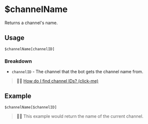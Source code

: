 # $channelName
Returns a channel's name.

## Usage
```
$channelName[channelID]
```

### Breakdown
- `channelID` - The channel that the bot gets the channel name from.

> 🧙‍♂️ [How do I find channel IDs? (click-me)](https://support.discord.com/hc/en-us/articles/206346498-Where-can-I-find-my-User-Server-Message-ID-)

## Example
```
$channelName[$channelID]
```
> 🧙‍♂️ This example would return the name of the current channel.
